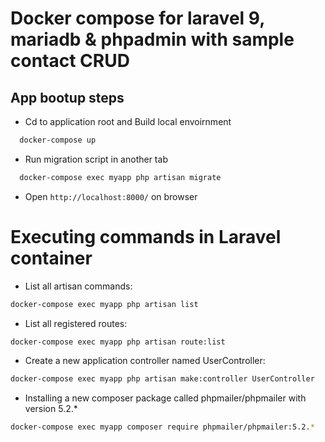 # Docker compose for laravel 9, mariadb & phpadmin with sample contact CRUD

## App bootup steps

- Cd to application root and Build local envoirnment

```bash
  docker-compose up
```

- Run migration script in another tab

```bash
  docker-compose exec myapp php artisan migrate
```

- Open `http://localhost:8000/` on browser

# Executing commands in Laravel container

- List all artisan commands:

```bash
docker-compose exec myapp php artisan list
```

- List all registered routes:

```bash
docker-compose exec myapp php artisan route:list
```

- Create a new application controller named UserController:

```bash
docker-compose exec myapp php artisan make:controller UserController
```

- Installing a new composer package called phpmailer/phpmailer with version 5.2.\*

```bash
docker-compose exec myapp composer require phpmailer/phpmailer:5.2.*
```
